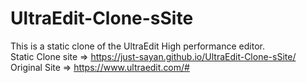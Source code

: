 # UltraEdit-Clone-sSite
This is a static clone of the UltraEdit High performance editor.<br>
Static Clone site => https://just-sayan.github.io/UltraEdit-Clone-sSite/
Original Site => https://www.ultraedit.com/#
